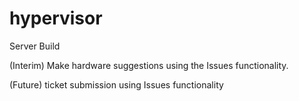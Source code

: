 hypervisor
==========

Server Build

(Interim) Make hardware suggestions using the Issues functionality.

(Future) ticket submission using Issues functionality
